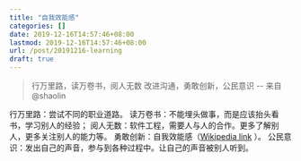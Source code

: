 ```yaml
---
title: "自我效能感"
categories: []
date: 2019-12-16T14:57:46+08:00
lastmod: 2019-12-16T14:57:46+08:00
url: /post/20191216-learning
draft: true
---
```


> 行万里路，读万卷书，阅人无数
> 改进沟通，勇敢创新，公民意识
>    -- 来自 @shaolin

行万里路：尝试不同的职业道路。
读万卷书：不能埋头做事，而是应该抬头看书，学习别人的经验；
阅人无数：软件工程，需要人与人的合作。更多了解别人，更多关注别人的能力等。
勇敢创新：自我效能感（[Wikipedia link](https://zh.wikipedia.org/wiki/%E8%87%AA%E6%88%91%E6%95%88%E8%83%BD) ）。
公民意识：发出自己的声音，参与到各种过程中。让自己的声音被别人听到。